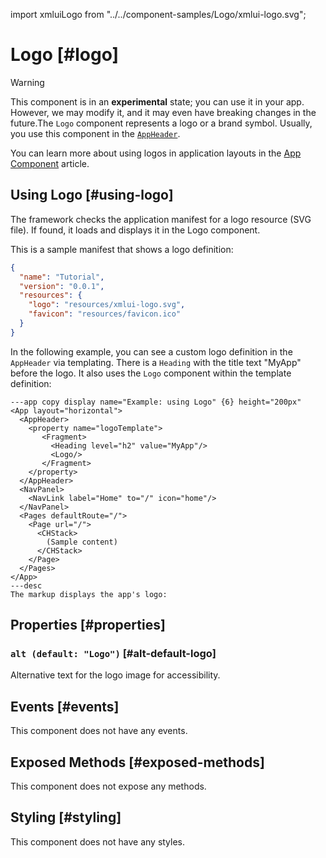 import xmluiLogo from  "../../component-samples/Logo/xmlui-logo.svg";

# Logo [#logo]

>[!WARNING]
> This component is in an **experimental** state; you can use it in your app. However, we may modify it, and it may even have breaking changes in the future.The `Logo` component represents a logo or a brand symbol. Usually, you use this component in the [`AppHeader`](./AppHeader.mdx#logotemplate).

You can learn more about using logos in application layouts in the [App Component](/learning/using-components/app-component/) article.

## Using Logo [#using-logo]

The framework checks the application manifest for a logo resource (SVG file).
If found, it loads and displays it in the Logo component.

This is a sample manifest that shows a logo definition:

```json copy {5}
{
  "name": "Tutorial",
  "version": "0.0.1",
  "resources": {
    "logo": "resources/xmlui-logo.svg",
    "favicon": "resources/favicon.ico"
  }
}
```

In the following example, you can see a custom logo definition in the `AppHeader` via templating.
There is a `Heading` with the title text "MyApp" before the logo.
It also uses the `Logo` component within the template definition:

```xmlui-pg
---app copy display name="Example: using Logo" {6} height="200px"
<App layout="horizontal">
  <AppHeader>
    <property name="logoTemplate">
       <Fragment>
         <Heading level="h2" value="MyApp"/>
         <Logo/>
       </Fragment>
    </property>
  </AppHeader>
  <NavPanel>
    <NavLink label="Home" to="/" icon="home"/>
  </NavPanel>
  <Pages defaultRoute="/">
    <Page url="/">
      <CHStack>
        (Sample content)
      </CHStack>
    </Page>
  </Pages>
</App>
---desc
The markup displays the app's logo:
```

## Properties [#properties]

### `alt (default: "Logo")` [#alt-default-logo]

Alternative text for the logo image for accessibility.

## Events [#events]

This component does not have any events.

## Exposed Methods [#exposed-methods]

This component does not expose any methods.

## Styling [#styling]

This component does not have any styles.
